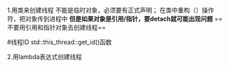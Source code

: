 1.用类来创建线程
不能是临时对象，必须要有正式声明；
在类中重构（）操作符，把对象传到进程中
**但是如果对象是引用/指针，要detach就可能出现问题**
==不要用引用和指针对象去创建线程==

#线程ID
std::this_thread::get_id()函数



2.用lambda表达式创建线程

